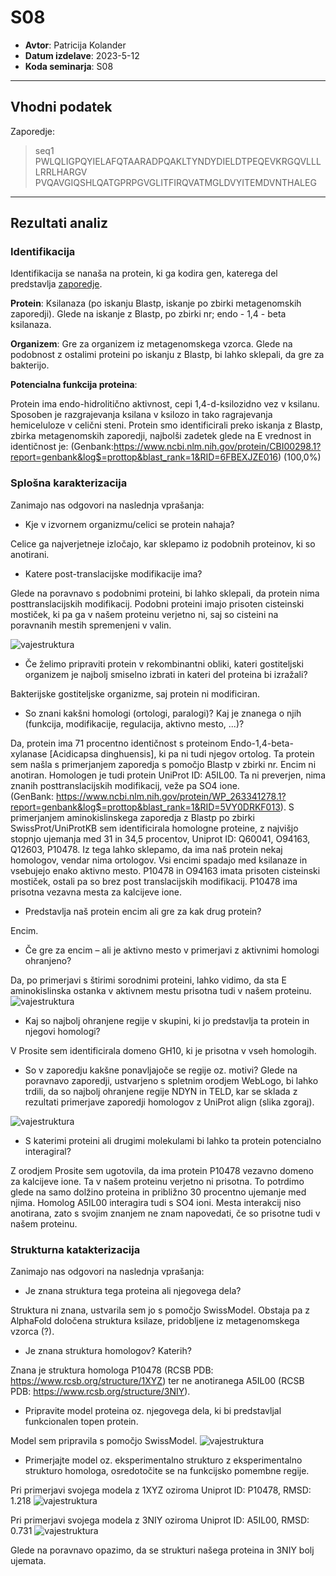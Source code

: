 # S08


- **Avtor**: Patricija Kolander
- **Datum izdelave**: 2023-5-12
- **Koda seminarja**: S08

---
## Vhodni podatek

Zaporedje: 

>seq1
PWLQLIGPQYIELAFQTAARADPQAKLTYNDYDIELDTPEQEVKRGQVLLLLRRLHARGV
PVQAVGIQSHLQATGPRPGVGLITFIRQVATMGLDVYITEMDVNTHALEG


---
## Rezultati analiz

### Identifikacija
Identifikacija se nanaša na protein, ki ga kodira gen, katerega del predstavlja  [zaporedje](#vhodni-podatek).

**Protein**: Ksilanaza (po iskanju Blastp, iskanje po zbirki metagenomskih zaporedji). Glede na iskanje z Blastp, po zbirki nr; endo - 1,4 - beta ksilanaza.

**Organizem**: Gre za organizem iz metagenomskega vzorca. Glede na podobnost z ostalimi proteini po iskanju z Blastp, bi lahko sklepali, da  gre za bakterijo.

**Potencialna funkcija proteina**: 

Protein ima  endo-hidrolitično aktivnost, cepi 1,4-d-ksilozidno vez v ksilanu. Sposoben je razgrajevanja ksilana v ksilozo in tako ragrajevanja hemiceluloze v celični steni.
Protein smo identificirali preko iskanja z Blastp, zbirka metagenomskih zaporedji, najbolši zadetek glede na E vrednost in  identičnost je: (Genbank:https://www.ncbi.nlm.nih.gov/protein/CBI00298.1?report=genbank&log$=prottop&blast_rank=1&RID=6FBEXJZE016) (100,0%)

### Splošna karakterizacija
Zanimajo nas odgovori na naslednja vprašanja:

- Kje v izvornem organizmu/celici se protein nahaja?

Celice ga najverjetneje izločajo, kar sklepamo iz podobnih proteinov, ki so anotirani.

- Katere post-translacijske modifikacije ima?

Glede na poravnavo s podobnimi proteini, bi lahko sklepali, da protein nima posttranslacijskih modifikacij. Podobni proteini imajo prisoten cisteinski mostiček, ki pa ga v našem proteinu verjetno ni, saj so cisteini na poravnanih mestih spremenjeni v valin.

![vajestruktura](s08-Poravnava-cisteinski-mosticki.png)

- Če želimo pripraviti protein v rekombinantni obliki, kateri gostiteljski organizem je najbolj smiselno izbrati in kateri del proteina bi izražali?

Bakterijske gostiteljske organizme, saj protein ni modificiran.

- So znani kakšni homologi (ortologi, paralogi)? Kaj je znanega o njih (funkcija, modifikacije, regulacija, aktivno mesto, ...)? 

Da, protein ima 71 procentno identičnost s proteinom Endo-1,4-beta-xylanase [Acidicapsa dinghuensis], ki pa ni tudi njegov ortolog. Ta protein sem našla s primerjanjem zaporedja s pomočjo Blastp v zbirki nr. Encim ni anotiran.
Homologen je tudi protein UniProt ID: A5IL00. Ta ni preverjen, nima znanih posttranslacijskih modifikacij, veže pa SO4 ione.  
(GenBank: https://www.ncbi.nlm.nih.gov/protein/WP_263341278.1?report=genbank&log$=prottop&blast_rank=1&RID=5VY0DRKF013).
S primerjanjem aminokislinskega zaporedja z Blastp po zbirki SwissProt/UniProtKB sem identificirala homologne proteine, z najvišjo stopnjo ujemanja med 31 in 34,5 procentov, Uniprot ID: Q60041, O94163, Q12603, P10478. Iz tega lahko sklepamo, da ima naš protein nekaj homologov, vendar nima ortologov.
Vsi encimi spadajo med ksilanaze in vsebujejo enako aktivno mesto. P10478 in O94163 imata prisoten cisteinski mostiček, ostali pa so brez post translacijskih modifikacij. P10478 ima prisotna vezavna mesta za kalcijeve ione.

- Predstavlja naš protein encim ali gre za kak drug protein? 

Encim.

- Če gre za encim – ali je aktivno mesto v primerjavi z aktivnimi homologi ohranjeno?

Da, po primerjavi s štirimi sorodnimi proteini, lahko vidimo, da sta E aminokislinska ostanka v aktivnem mestu prisotna tudi v našem proteinu.
![vajestruktura](s08-Poravnava-aktivno-mesto.png)

- Kaj so najbolj ohranjene regije v skupini, ki jo predstavlja ta protein in njegovi homologi? 

V Prosite sem identificirala domeno GH10, ki je prisotna v vseh homologih.

- So v zaporedju kakšne ponavljajoče se regije oz. motivi? 
Glede na poravnavo zaporedji, ustvarjeno s spletnim orodjem WebLogo, bi lahko trdili, da so najbolj ohranjene regije NDYN in TELD, kar se sklada z rezultati primerjave zaporedji homologov z UniProt align (slika zgoraj).

![vajestruktura](s08-Slika-weblogo-regije.png)

- S katerimi proteini ali drugimi molekulami bi lahko ta protein potencialno interagiral?

Z orodjem Prosite sem ugotovila, da ima protein P10478 vezavno domeno za kalcijeve ione. Ta v našem proteinu verjetno ni prisotna. To potrdimo glede na samo dolžino proteina in približno 30 procentno ujemanje med njima. Homolog A5IL00 interagira tudi s SO4 ioni. Mesta interakcij niso anotirana, zato s svojim znanjem ne znam napovedati, če so prisotne tudi v našem proteinu.

### Strukturna katakterizacija
Zanimajo nas odgovori na naslednja vprašanja:

- Je znana struktura tega proteina ali njegovega dela? 

Struktura ni znana, ustvarila sem jo s pomočjo SwissModel. Obstaja pa z AlphaFold določena struktura ksilaze, pridobljene iz metagenomskega vzorca (?).

- Je znana struktura homologov? Katerih?

Znana je struktura homologa P10478 (RCSB PDB: https://www.rcsb.org/structure/1XYZ) ter ne anotiranega A5IL00 (RCSB PDB: https://www.rcsb.org/structure/3NIY).


- Pripravite model proteina oz. njegovega dela, ki bi predstavljal funkcionalen topen protein.

Model sem pripravila s pomočjo SwissModel. 
![vajestruktura](s08-swissmodel-struktura.png)


- Primerjajte model oz. eksperimentalno strukturo z eksperimentalno strukturo homologa, osredotočite se na funkcijsko pomembne regije.

Pri primerjavi svojega modela z 1XYZ oziroma Uniprot ID: P10478, RMSD: 1.218
![vajestruktura](s08-poravnava-1xyz.png)

Pri primerjavi svojega modela z 3NIY oziroma Uniprot ID: A5IL00, RMSD: 0.731
![vajestruktura](s08-poravnava-3niy.png)

Glede na poravnavo opazimo, da se strukturi našega proteina in 3NIY bolj ujemata. 